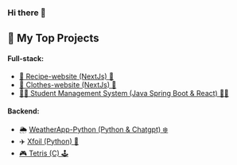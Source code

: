 ### Hi there 👋


## 🔭 My Top Projects

#### Full-stack:
- [🍔 Recipe-website (NextJs) 🍕](https://github.com/Nick-M1/Recipe-website)
- [👗 Clothes-website (NextJs) 👟](https://github.com/Nick-M1/clothes-website)
- [🧑‍🎓 Student Management System (Java Spring Boot & React) 👩‍🎓](https://github.com/Nick-M1/Student-management-backend/tree/main/student-database-backend)


#### Backend:
- 🌦️ [WeatherApp-Python (Python & Chatgpt) ❄️️](https://github.com/Nick-M1/WeatherApp_Python)
- ✈️ [Xfoil (Python) 🛬](https://github.com/Nick-M1/XFoil-Python)
- [🎮 Tetris (C) 🕹️](https://github.com/Nick-M1/Tetris)

<!--
**Nick-M1/Nick-M1** is a ✨ _special_ ✨ repository because its `README.md` (this file) appears on your GitHub profile.

Here are some ideas to get you started:

- 🔭 I’m currently working on ...
- 🌱 I’m currently learning ...
- 👯 I’m looking to collaborate on ...
- 🤔 I’m looking for help with ...
- 💬 Ask me about ...
- 📫 How to reach me: ...
- 😄 Pronouns: ...
- ⚡ Fun fact: ...
-->
